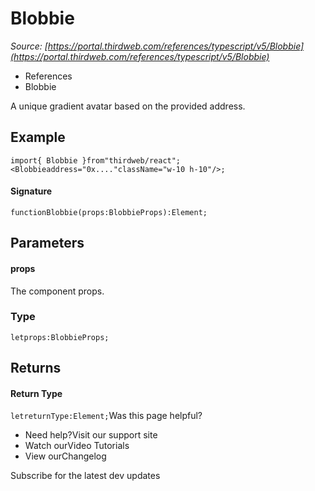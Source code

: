 # Blobbie

*Source: [https://portal.thirdweb.com/references/typescript/v5/Blobbie](https://portal.thirdweb.com/references/typescript/v5/Blobbie)*

* References
* Blobbie

A unique gradient avatar based on the provided address.

## Example

`import{ Blobbie }from"thirdweb/react";<Blobbieaddress="0x...."className="w-10 h-10"/>;`
#### Signature

`functionBlobbie(props:BlobbieProps):Element;`
## Parameters

#### props

The component props.

### Type

`letprops:BlobbieProps;`
## Returns

#### Return Type

`letreturnType:Element;`Was this page helpful?

* Need help?Visit our support site
* Watch ourVideo Tutorials
* View ourChangelog

Subscribe for the latest dev updates

